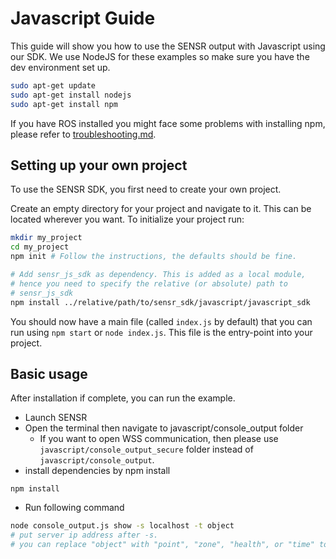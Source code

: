 # Javascript Guide

This guide will show you how to use the SENSR output with Javascript using our SDK. 
We use NodeJS for these examples so make sure you have the dev environment set up.

```bash
sudo apt-get update
sudo apt-get install nodejs
sudo apt-get install npm
```
If you have ROS installed you might face some problems with installing npm, please refer to [troubleshooting.md](./troubleshooting.md).

## Setting up your own project
To use the SENSR SDK, you first need to create your own project. 

Create an empty directory for your project and navigate to it. This can be located wherever you want. To initialize your project run:
```bash 
mkdir my_project
cd my_project
npm init # Follow the instructions, the defaults should be fine.

# Add sensr_js_sdk as dependency. This is added as a local module,
# hence you need to specify the relative (or absolute) path to 
# sensr_js_sdk
npm install ../relative/path/to/sensr_sdk/javascript/javascript_sdk 
```
You should now have a main file (called `index.js` by default) that you can run using `npm start` or `node index.js`. This file is the entry-point into your project.

## Basic usage

After installation if complete, you can run the example.

- Launch SENSR
- Open the terminal then navigate to javascript/console_output folder
  - If you want to open WSS communication, then please use `javascript/console_output_secure` folder instead of `javascript/console_output`.
- install dependencies by npm install
```base
npm install
```
- Run following command
```bash
node console_output.js show -s localhost -t object
# put server ip address after -s.
# you can replace "object" with "point", "zone", "health", or "time" to run the other examples
```